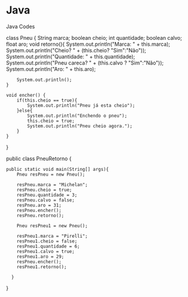 # Java
Java Codes


class Pneu {
    String marca;
      boolean cheio;
      int quantidade;
      boolean calvo;
      float aro;
      void retorno(){
        System.out.println("Marca: " + this.marca);
        System.out.println("Cheio? " + (this.cheio? "Sim":"Não"));
        System.out.println("Quantidade: " + this.quantidade);
        System.out.println("Pneu careca? " + (this.calvo ? "Sim":"Não"));
        System.out.println("Aro: " + this.aro);
        
        System.out.println();
    }
    
    void encher() {
        if(this.cheio == true){
            System.out.println("Pneu já esta cheio");
        }else{
            System.out.println("Enchendo o pneu");
            this.cheio = true;
            System.out.println("Pneu cheio agora.");
        }
    }
}

public class PneuRetorno {
        
    public static void main(String[] args){
        Pneu resPneu = new Pneu();
        
        resPneu.marca = "Michelan";
        resPneu.cheio = true;
        resPneu.quantidade = 3;
        resPneu.calvo = false;
        resPneu.aro = 31;
        resPneu.encher();
        resPneu.retorno();
        
        Pneu resPneu1 = new Pneu();
        
        resPneu1.marca = "Pirelli";
        resPneu1.cheio = false;
        resPneu1.quantidade = 6;
        resPneu1.calvo = true;
        resPneu1.aro = 29;
        resPneu.encher();
        resPneu1.retorno();
        
      }
}


